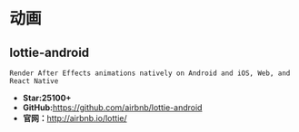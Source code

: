 # 动画

## lottie-android

    Render After Effects animations natively on Android and iOS, Web, and React Native

* **Star:25100+**
* **GitHub:**<https://github.com/airbnb/lottie-android>
* **官网：**<http://airbnb.io/lottie/>

